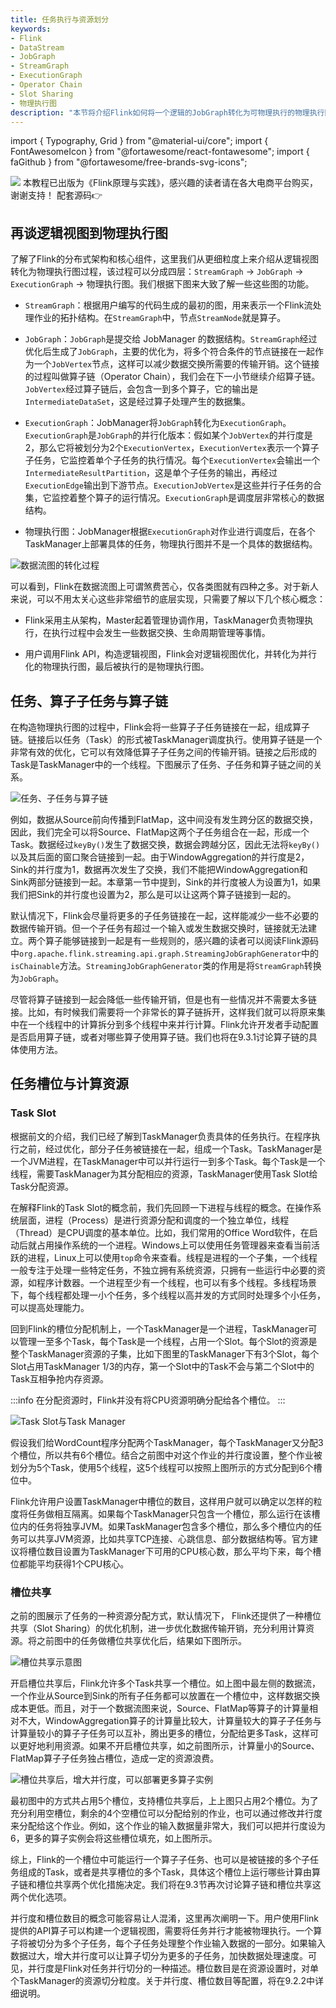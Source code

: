 ```yaml
---
title: 任务执行与资源划分
keywords: 
- Flink
- DataStream
- JobGraph
- StreamGraph
- ExecutionGraph
- Operator Chain
- Slot Sharing
- 物理执行图
description: "本节将介绍Flink如何将一个逻辑的JobGraph转化为可物理执行的物理执行图，以及如何进行算子链和槽位共享等优化。"
---
```


import { Typography, Grid } from "@material-ui/core";
import { FontAwesomeIcon } from "@fortawesome/react-fontawesome";
import { faGithub } from "@fortawesome/free-brands-svg-icons";

<Grid container className="upper-note" spacing={1} direction="row" justifyContent="center" alignItems="center">
    <Grid item md={1} lg={1} />
    <Grid item xs={3} md={2} lg={2}>
        <img src="/img/flink-book.jpeg" /> 
    </Grid>
    <Grid item xs={8} md={8} lg={8}>
        本教程已出版为《Flink原理与实践》，感兴趣的读者请在各大电商平台购买，谢谢支持！
        配套源码👉<a target="_blank" href="https://github.com/luweizheng/flink-tutorials"><FontAwesomeIcon icon={faGithub} size={"1x"} /></a>
    </Grid>
    <Grid item md={2} lg={2} />
</Grid>

## 再谈逻辑视图到物理执行图

了解了Flink的分布式架构和核心组件，这里我们从更细粒度上来介绍从逻辑视图转化为物理执行图过程，该过程可以分成四层：`StreamGraph` -> `JobGraph` -> `ExecutionGraph` -> 物理执行图。我们根据下图来大致了解一些这些图的功能。

* `StreamGraph`：根据用户编写的代码生成的最初的图，用来表示一个Flink流处理作业的拓扑结构。在`StreamGraph`中，节点`StreamNode`就是算子。 

* `JobGraph`：`JobGraph`是提交给 JobManager 的数据结构。`StreamGraph`经过优化后生成了`JobGraph`，主要的优化为，将多个符合条件的节点链接在一起作为一个`JobVertex`节点，这样可以减少数据交换所需要的传输开销。这个链接的过程叫做算子链（Operator Chain），我们会在下一小节继续介绍算子链。`JobVertex`经过算子链后，会包含一到多个算子，它的输出是`IntermediateDataSet`，这是经过算子处理产生的数据集。

* `ExecutionGraph`：JobManager将`JobGraph`转化为`ExecutionGraph`。`ExecutionGraph`是`JobGraph`的并行化版本：假如某个`JobVertex`的并行度是2，那么它将被划分为2个`ExecutionVertex`，`ExecutionVertex`表示一个算子子任务，它监控着单个子任务的执行情况。每个`ExecutionVertex`会输出一个`IntermediateResultPartition`，这是单个子任务的输出，再经过`ExecutionEdge`输出到下游节点。`ExecutionJobVertex`是这些并行子任务的合集，它监控着整个算子的运行情况。`ExecutionGraph`是调度层非常核心的数据结构。

* 物理执行图：JobManager根据`ExecutionGraph`对作业进行调度后，在各个TaskManager上部署具体的任务，物理执行图并不是一个具体的数据结构。

![数据流图的转化过程](./img/图转化.png)

可以看到，Flink在数据流图上可谓煞费苦心，仅各类图就有四种之多。对于新人来说，可以不用太关心这些非常细节的底层实现，只需要了解以下几个核心概念：

* Flink采用主从架构，Master起着管理协调作用，TaskManager负责物理执行，在执行过程中会发生一些数据交换、生命周期管理等事情。

* 用户调用Flink API，构造逻辑视图，Flink会对逻辑视图优化，并转化为并行化的物理执行图，最后被执行的是物理执行图。

## 任务、算子子任务与算子链

在构造物理执行图的过程中，Flink会将一些算子子任务链接在一起，组成算子链。链接后以任务（Task）的形式被TaskManager调度执行。使用算子链是一个非常有效的优化，它可以有效降低算子子任务之间的传输开销。链接之后形成的Task是TaskManager中的一个线程。下图展示了任务、子任务和算子链之间的关系。

![任务、子任务与算子链](./img/operator-chain.png)

例如，数据从Source前向传播到FlatMap，这中间没有发生跨分区的数据交换，因此，我们完全可以将Source、FlatMap这两个子任务组合在一起，形成一个Task。数据经过`keyBy()`发生了数据交换，数据会跨越分区，因此无法将`keyBy()`以及其后面的窗口聚合链接到一起。由于WindowAggregation的并行度是2，Sink的并行度为1，数据再次发生了交换，我们不能把WindowAggregation和Sink两部分链接到一起。本章第一节中提到，Sink的并行度被人为设置为1，如果我们把Sink的并行度也设置为2，那么是可以让这两个算子链接到一起的。

默认情况下，Flink会尽量将更多的子任务链接在一起，这样能减少一些不必要的数据传输开销。但一个子任务有超过一个输入或发生数据交换时，链接就无法建立。两个算子能够链接到一起是有一些规则的，感兴趣的读者可以阅读Flink源码中`org.apache.flink.streaming.api.graph.StreamingJobGraphGenerator`中的`isChainable`方法。`StreamingJobGraphGenerator`类的作用是将`StreamGraph`转换为`JobGraph`。

尽管将算子链接到一起会降低一些传输开销，但是也有一些情况并不需要太多链接。比如，有时候我们需要将一个非常长的算子链拆开，这样我们就可以将原来集中在一个线程中的计算拆分到多个线程中来并行计算。Flink允许开发者手动配置是否启用算子链，或者对哪些算子使用算子链。我们也将在9.3.1讨论算子链的具体使用方法。

## 任务槽位与计算资源

### Task Slot

根据前文的介绍，我们已经了解到TaskManager负责具体的任务执行。在程序执行之前，经过优化，部分子任务被链接在一起，组成一个Task。TaskManager是一个JVM进程，在TaskManager中可以并行运行一到多个Task。每个Task是一个线程，需要TaskManager为其分配相应的资源，TaskManager使用Task Slot给Task分配资源。

在解释Flink的Task Slot的概念前，我们先回顾一下进程与线程的概念。在操作系统层面，进程（Process）是进行资源分配和调度的一个独立单位，线程（Thread）是CPU调度的基本单位。比如，我们常用的Office Word软件，在启动后就占用操作系统的一个进程。Windows上可以使用任务管理器来查看当前活跃的进程，Linux上可以使用`top`命令来查看。线程是进程的一个子集，一个线程一般专注于处理一些特定任务，不独立拥有系统资源，只拥有一些运行中必要的资源，如程序计数器。一个进程至少有一个线程，也可以有多个线程。多线程场景下，每个线程都处理一小个任务，多个线程以高并发的方式同时处理多个小任务，可以提高处理能力。

回到Flink的槽位分配机制上，一个TaskManager是一个进程，TaskManager可以管理一至多个Task，每个Task是一个线程，占用一个Slot。每个Slot的资源是整个TaskManager资源的子集，比如下图里的TaskManager下有3个Slot，每个Slot占用TaskManager 1/3的内存，第一个Slot中的Task不会与第二个Slot中的Task互相争抢内存资源。

:::info
在分配资源时，Flink并没有将CPU资源明确分配给各个槽位。
:::

![Task Slot与Task Manager](./img/task-slot.png)

假设我们给WordCount程序分配两个TaskManager，每个TaskManager又分配3个槽位，所以共有6个槽位。结合之前图中对这个作业的并行度设置，整个作业被划分为5个Task，使用5个线程，这5个线程可以按照上图所示的方式分配到6个槽位中。

Flink允许用户设置TaskManager中槽位的数目，这样用户就可以确定以怎样的粒度将任务做相互隔离。如果每个TaskManager只包含一个槽位，那么运行在该槽位内的任务将独享JVM。如果TaskManager包含多个槽位，那么多个槽位内的任务可以共享JVM资源，比如共享TCP连接、心跳信息、部分数据结构等。官方建议将槽位数目设置为TaskManager下可用的CPU核心数，那么平均下来，每个槽位都能平均获得1个CPU核心。

### 槽位共享

之前的图展示了任务的一种资源分配方式，默认情况下， Flink还提供了一种槽位共享（Slot Sharing）的优化机制，进一步优化数据传输开销，充分利用计算资源。将之前图中的任务做槽位共享优化后，结果如下图所示。

![槽位共享示意图](./img/slot-sharing.png)

开启槽位共享后，Flink允许多个Task共享一个槽位。如上图中最左侧的数据流，一个作业从Source到Sink的所有子任务都可以放置在一个槽位中，这样数据交换成本更低。而且，对于一个数据流图来说，Source、FlatMap等算子的计算量相对不大，WindowAggregation算子的计算量比较大，计算量较大的算子子任务与计算量较小的算子子任务可以互补，腾出更多的槽位，分配给更多Task，这样可以更好地利用资源。如果不开启槽位共享，如之前图所示，计算量小的Source、FlatMap算子子任务独占槽位，造成一定的资源浪费。

![槽位共享后，增大并行度，可以部署更多算子实例](./img/slot-parallelism.png)

最初图中的方式共占用5个槽位，支持槽位共享后，上上图只占用2个槽位。为了充分利用空槽位，剩余的4个空槽位可以分配给别的作业，也可以通过修改并行度来分配给这个作业。例如，这个作业的输入数据量非常大，我们可以把并行度设为6，更多的算子实例会将这些槽位填充，如上图所示。

综上，Flink的一个槽位中可能运行一个算子子任务、也可以是被链接的多个子任务组成的Task，或者是共享槽位的多个Task，具体这个槽位上运行哪些计算由算子链和槽位共享两个优化措施决定。我们将在9.3节再次讨论算子链和槽位共享这两个优化选项。

并行度和槽位数目的概念可能容易让人混淆，这里再次阐明一下。用户使用Flink提供的API算子可以构建一个逻辑视图，需要将任务并行才能被物理执行。一个算子将被切分为多个子任务，每个子任务处理整个作业输入数据的一部分。如果输入数据过大，增大并行度可以让算子切分为更多的子任务，加快数据处理速度。可见，并行度是Flink对任务并行切分的一种描述。槽位数目是在资源设置时，对单个TaskManager的资源切分粒度。关于并行度、槽位数目等配置，将在9.2.2中详细说明。 